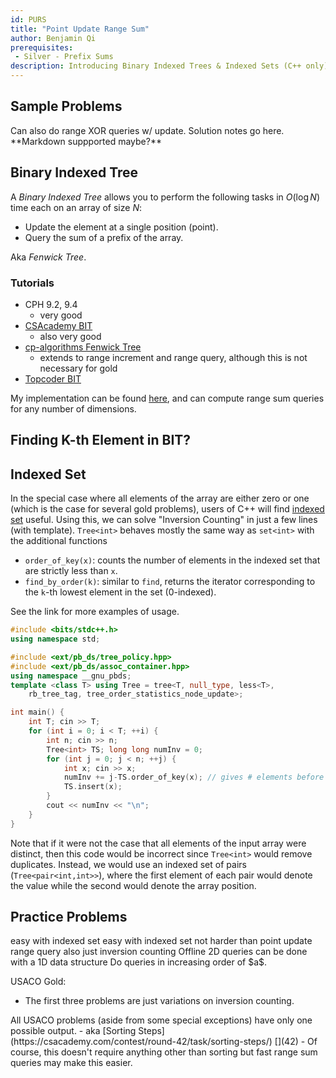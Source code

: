 ```yaml
---
id: PURS
title: "Point Update Range Sum"
author: Benjamin Qi
prerequisites: 
 - Silver - Prefix Sums
description: Introducing Binary Indexed Trees & Indexed Sets (C++ only).
---
```


## Sample Problems

<problems-list>
    <problem name="Point Add Range Sum" yosupo="point_add_range_sum" difficulty="Easy" tags={["PURS"]}>
    </problem>
    <problem name="Range Sum Queries II" cses="1648" difficulty="Easy" tags={["PURS"]}>
      Can also do range XOR queries w/ update.
    </problem>
    <problem name="Inversion Counting" spoj="INVCNT" difficulty="Easy" tags={["PURS"]}>
        Solution notes go here. **Markdown suppported maybe?**
    </problem>
</problems-list>

## Binary Indexed Tree

A *Binary Indexed Tree* allows you to perform the following tasks in $O(\log N)$ time each on an array of size $N$:

 - Update the element at a single position (point).
 - Query the sum of a prefix of the array.

Aka *Fenwick Tree*.

### Tutorials

  * CPH 9.2, 9.4
    * very good
  * [CSAcademy BIT](https://csacademy.com/lesson/fenwick_trees) 
    * also very good
  * [cp-algorithms Fenwick Tree](https://cp-algorithms.com/data_structures/fenwick.html)
    * extends to range increment and range query, although this is not necessary for gold
  * [Topcoder BIT](https://www.topcoder.com/community/data-science/data-science-tutorials/binary-indexed-trees/)

My implementation can be found [here](https://github.com/bqi343/USACO/blob/master/Implementations/content/data-structures/1D%20Range%20Queries%20(9.2)/BIT%20(9.2).h), and can compute range sum queries for any number of dimensions.

## Finding K-th Element in BIT?

## Indexed Set

In the special case where all elements of the array are either zero or one (which is the case for several gold problems), users of C++ will find [indexed set](https://github.com/bqi343/USACO/blob/master/Implementations/content/data-structures/STL%20(5)/IndexedSet.h) useful. Using this, we can solve "Inversion Counting" in just a few lines (with template). `Tree<int>` behaves mostly the same way as `set<int>` with the additional functions 

  * `order_of_key(x)`: counts the number of elements in the indexed set that are strictly less than `x`. 
  * `find_by_order(k)`: similar to `find`, returns the iterator corresponding to the `k`-th lowest element in the set (0-indexed).

See the link for more examples of usage.

<spoiler title="INVCNT with Indexed Set">

```cpp
#include <bits/stdc++.h>
using namespace std;

#include <ext/pb_ds/tree_policy.hpp>
#include <ext/pb_ds/assoc_container.hpp>
using namespace __gnu_pbds;
template <class T> using Tree = tree<T, null_type, less<T>, 
	rb_tree_tag, tree_order_statistics_node_update>; 

int main() {
	int T; cin >> T;
	for (int i = 0; i < T; ++i) {
		int n; cin >> n;
		Tree<int> TS; long long numInv = 0;
		for (int j = 0; j < n; ++j) { 
			int x; cin >> x;
			numInv += j-TS.order_of_key(x); // gives # elements before it > x
			TS.insert(x);
		}
		cout << numInv << "\n";
	}
}
```

</spoiler>

Note that if it were not the case that all elements of the input array were distinct, then this code would be incorrect since `Tree<int>` would remove duplicates. Instead, we would use an indexed set of pairs (`Tree<pair<int,int>>`), where the first element of each pair would denote the value while the second would denote the array position.

## Practice Problems

<problems-list>
    <problem name="List Removals" cses="1749" difficulty="Easy">
    	easy with indexed set
    </problem>
    <problem name="Salary Queries" cses="1144" difficulty="Easy">
    	easy with indexed set
    </problem>
    <problem name="Range Update Queries" cses="1651" difficulty="Easy">
    	not harder than point update range query
    </problem>
    <problem name="Increasing Subsequence II" cses="1748" difficulty="Easy">
    </problem>
    <problem name="Intersection Points" cses="1740" difficulty="Easy">
    </problem>
    <problem name="Mega Inversions" kattis="megainversions" difficulty="Easy">
        also just inversion counting
    </problem>
    <problem name="Twin Permutations" link="https://www.hackerearth.com/practice/data-structures/advanced-data-structures/fenwick-binary-indexed-trees/practice-problems/algorithm/mancunian-and-twin-permutations-d988930c/description/" difficulty="Easy">
        Offline 2D queries can be done with a 1D data structure
    </problem>
    <problem name="Distinct Values Queries" cses="1734" difficulty="Normal">
        Do queries in increasing order of $a$.
    </problem>
    <problem name="Robot Path" cses="1742" difficulty="Hard">
    </problem>
</problems-list>

USACO Gold:

 - The first three problems are just variations on inversion counting.

<problems-list>
    <problem name="Haircut" usaco="1041" difficulty="Easy">
    </problem>
    <problem name="Balanced Photo" usaco="693" difficulty="Easy">
    </problem>
    <problem name="Circle Cross" usaco="719" difficulty="Easy">
    </problem>
    <problem name="Sleepy Cow Sort" usaco="898" difficulty="Easy">
    	All USACO problems (aside from some special exceptions) have only one possible output.
    </problem>
    <problem name="Plat - Mincross" usaco="720" difficulty="Easy">
    </problem>
    <problem name="Silver - Out of Sorts" usaco="834" difficulty="Normal">
     -  aka [Sorting Steps](https://csacademy.com/contest/round-42/task/sorting-steps/) [](42)
     -  Of course, this doesn't require anything other than sorting but fast range sum queries may make this easier.
    </problem>
    <problem name="Out of Sorts" usaco="837" difficulty="Hard">
    </problem>
</problems-list>
